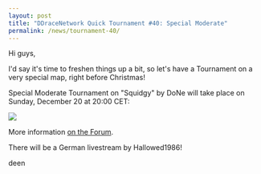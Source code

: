 ```yaml
---
layout: post
title: "DDraceNetwork Quick Tournament #40: Special Moderate"
permalink: /news/tournament-40/
---
```

Hi guys,

I'd say it's time to freshen things up a bit, so let's have a Tournament on a very special map, right before Christmas!

Special Moderate Tournament on "Squidgy" by DoNe will take place on Sunday, December 20 at 20:00 CET:

[<img class="demo" src="/Squidgy.png" />](http://forum.ddnet.tw/viewtopic.php?f=21&t=2893)

More information [on the Forum](http://forum.ddnet.tw/viewtopic.php?f=21&t=2893).

There will be a German livestream by Hallowed1986!

deen
